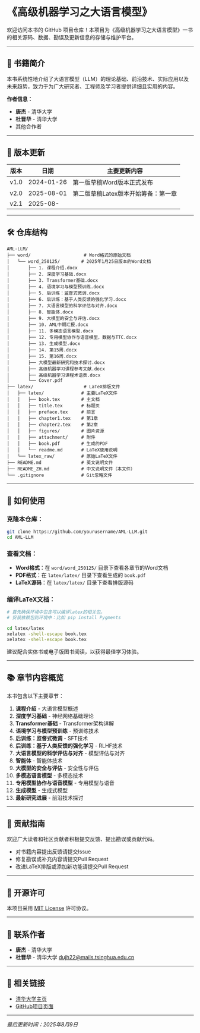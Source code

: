 # **《高级机器学习之大语言模型》**

欢迎访问本书的 GitHub 项目仓库！本项目为《高级机器学习之大语言模型》一书的相关源码、数据、勘误及更新信息的存储与维护平台。

---

## **📖 书籍简介**

本书系统性地介绍了大语言模型（LLM）的理论基础、前沿技术、实际应用以及未来趋势，致力于为广大研究者、工程师及学习者提供详细且实用的内容。

**作者信息：**

- **唐杰** - 清华大学
- **杜晋华** - 清华大学
- 其他合作者

---

## **🚀 版本更新**

| **版本** | **日期** | **主要更新内容**              |
| -------------- | -------------- | ----------------------------------- |
| v1.0           | 2024-01-26     | 第一版草稿Word版本正式发布          |
| v2.0           | 2025-08-01     | 第二版草稿Latex版本开始筹备：第一章 |
| v2.1           | 2025-08-       |                                     |

---

## **🛠️ 仓库结构**

```
AML-LLM/
├── word/                    # Word格式的原始文档
│   └── word_250125/        # 2025年1月25日版本的Word文档
│       ├── 1. 课程介绍.docx
│       ├── 2. 深度学习基础.docx
│       ├── 3. Transformer基础.docx
│       ├── 4. 语境学习与模型预训练.docx
│       ├── 5. 后训练：监督式微调.docx
│       ├── 6. 后训练：基于人类反馈的强化学习.docx
│       ├── 7. 大语言模型的科学评估与对齐.docx
│       ├── 8. 智能体.docx
│       ├── 9. 大模型的安全与评估.docx
│       ├── 10. AML中期汇报.docx
│       ├── 11. 多模态语言模型.docx
│       ├── 12. 专用模型协作与语音模型，数据与TTC.docx
│       ├── 13. 生成模型.docx
│       ├── 14. 第15周.docx
│       ├── 15. 第16周.docx
│       ├── 大模型最新研究和技术探讨.docx
│       ├── 高级机器学习课程参考文献.docx
│       ├── 高级机器学习课程术语表.docx
│       └── Cover.pdf
├── latex/                   # LaTeX排版文件
│   ├── latex/              # 主要LaTeX文件
│   │   ├── book.tex        # 主文档
│   │   ├── title.tex       # 标题页
│   │   ├── preface.tex     # 前言
│   │   ├── chapter1.tex    # 第1章
│   │   ├── chapter2.tex    # 第2章
│   │   ├── figures/        # 图片资源
│   │   ├── attachment/     # 附件
│   │   ├── book.pdf        # 生成的PDF
│   │   └── readme.md       # LaTeX使用说明
│   └── latex_raw/          # 原始LaTeX文件
├── README.md               # 英文说明文件
├── README_ZH.md            # 中文说明文件（本文件）
└── .gitignore              # Git忽略文件
```

---

## **🔧 如何使用**

### 克隆本仓库：

```bash
git clone https://github.com/yourusername/AML-LLM.git
cd AML-LLM
```

### 查看文档：

- **Word格式**：在 `word/word_250125/` 目录下查看各章节的Word文档
- **PDF格式**：在 `latex/latex/` 目录下查看生成的 `book.pdf`
- **LaTeX源码**：在 `latex/latex/` 目录下查看排版源码

### 编译LaTeX文档：

```bash
# 首先确保环境中包含可以编译latex的相关包。
# 安装依赖包到环境中：比如 pip install Pygments

cd latex/latex
xelatex -shell-escape book.tex
xelatex -shell-escape book.tex
```

建议配合实体书或电子版图书阅读，以获得最佳学习体验。

---

## **📚 章节内容概览**

本书包含以下主要章节：

1. **课程介绍** - 大语言模型概述
2. **深度学习基础** - 神经网络基础理论
3. **Transformer基础** - Transformer架构详解
4. **语境学习与模型预训练** - 预训练技术
5. **后训练：监督式微调** - SFT技术
6. **后训练：基于人类反馈的强化学习** - RLHF技术
7. **大语言模型的科学评估与对齐** - 模型评估与对齐
8. **智能体** - 智能体技术
9. **大模型的安全与评估** - 安全性与评估
10. **多模态语言模型** - 多模态技术
11. **专用模型协作与语音模型** - 专用模型与语音
12. **生成模型** - 生成式模型
13. **最新研究进展** - 前沿技术探讨

---

## **🙌 贡献指南**

欢迎广大读者和社区贡献者积极提交反馈、提出勘误或贡献代码。

* 对书籍内容提出反馈请提交Issue
* 修复勘误或补充内容请提交Pull Request
* 改进LaTeX排版或添加新功能请提交Pull Request

---

## **📜 开源许可**

本项目采用 [MIT License](LICENSE) 许可协议。

---

## **📧 联系作者**

* **唐杰** - 清华大学
* **杜晋华** - 清华大学 dujh22@mails.tsinghua.edu.cn

---

## **🔗 相关链接**

* [清华大学主页](https://www.tsinghua.edu.cn/)
* [GitHub项目页面](https://github.com/dujh22/AML-LLM)

---

*最后更新时间：2025年8月9日*
